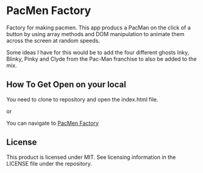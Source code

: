 # PacMen Factory

Factory for making pacmen. This app producs a PacMan on the click of a button by using array methods and DOM manipulation to animate them across the screen at random speeds. 

Some ideas I have for this would be to add the four different ghosts Inky, Blinky, Pinky and Clyde from the Pac-Man franchise to also be added to the mix.

## How To Get Open on your local
    
   You need to clone to repository and open the index.html file.
    
   or
   
   You can navigate to [PacMen Factory](https://github.com/apatel544/pacman-Game)
    


## License
This product is licensed under MIT. See licensing information in the LICENSE file under the repository.

